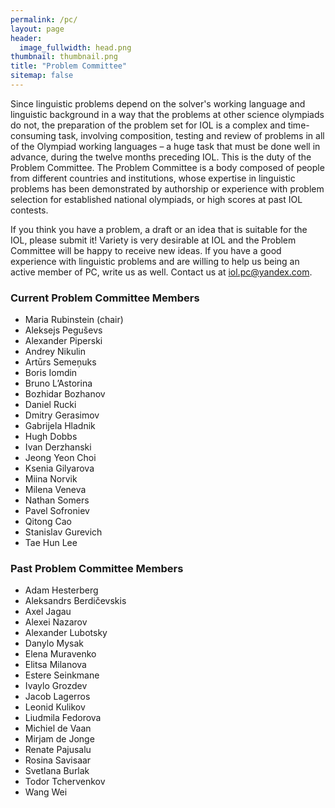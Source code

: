 ```yaml
---
permalink: /pc/
layout: page
header:
  image_fullwidth: head.png
thumbnail: thumbnail.png
title: "Problem Committee"
sitemap: false
---
```

Since linguistic problems depend on the solver's working language and linguistic background in a way that the problems at other science olympiads do not, the preparation of the problem set for IOL is a complex and time-consuming task, involving composition, testing and review of problems in all of the Olympiad working languages – a huge task that must be done well in advance, during the twelve months preceding IOL. This is the duty of the Problem Committee. The Problem Committee is a body composed of people from different countries and institutions, whose expertise in linguistic problems has been demonstrated by authorship or experience with problem selection for established national olympiads, or high scores at past IOL contests.

If you think you have a problem, a draft or an idea that is suitable for the IOL, please submit it! Variety is very desirable at IOL and the Problem Committee will be happy to receive new ideas. If you have a good experience with linguistic problems and are willing to help us being an active member of PC, write us as well. Contact us at [iol.pc@yandex.com](mailto:iol.pc@yandex.com).

### Current Problem Committee Members
* Maria Rubinstein (chair)
* Aleksejs Peguševs
* Alexander Piperski
* Andrey Nikulin
* Artūrs Semeņuks
* Boris Iomdin
* Bruno L’Astorina
* Bozhidar Bozhanov
* Daniel Rucki
* Dmitry Gerasimov
* Gabrijela Hladnik
* Hugh Dobbs
* Ivan Derzhanski
* Jeong Yeon Choi
* Ksenia Gilyarova
* Miina Norvik
* Milena Veneva
* Nathan Somers
* Pavel Sofroniev
* Qitong Cao
* Stanislav Gurevich
* Tae Hun Lee

### Past Problem Committee Members
* Adam Hesterberg
* Aleksandrs Berdičevskis
* Axel Jagau
* Alexei Nazarov
* Alexander Lubotsky
* Danylo Mysak
* Elena Muravenko
* Elitsa Milanova
* Estere Seinkmane
* Ivaylo Grozdev
* Jacob Lagerros
* Leonid Kulikov
* Liudmila Fedorova
* Michiel de Vaan
* Mirjam de Jonge
* Renate Pajusalu
* Rosina Savisaar
* Svetlana Burlak
* Todor Tchervenkov
* Wang Wei